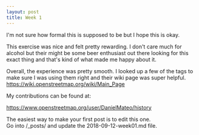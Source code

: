 ```yaml
---
layout: post
title: Week 1
---
```


I'm not sure how formal this is supposed to be but I hope this is okay.  

This exercise was nice and felt pretty rewarding. I don't care much for alcohol but their might be some beer enthusiast out there looking for this exact thing and that's kind of what made me happy about it.  

Overall, the experience was pretty smooth. I looked up a few of the tags to make sure I was using them right and their wiki page was super helpful.  
https://wiki.openstreetmap.org/wiki/Main_Page  

My contributions can be found at:  

https://www.openstreetmap.org/user/DanielMateo/history  

The easiest way to make your first post is to edit this one.  
Go into /_posts/ and update the 2018-09-12-week01.md file.  
